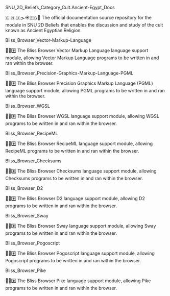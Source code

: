 
SNU_2D_Beliefs_Category_Cult.Ancient-Egypt_Docs

🇸.🇳.🇺🌫️☀️🇪🇬️📖️ The official documentation source repository for the module in SNU 2D Beliefs that enables the discussion and study of the cult known as Ancient Egyptian Religion.

Bliss_Browser_Vector-Markup-Language

🌳️🌐️#️⃣️ The Bliss Browser Vector Markup Language language support module, allowing Vector Markup Language programs to be written in and ran within the browser.

Bliss_Browser_Precision-Graphics-Markup-Language-PGML

🌳️🌐️#️⃣️ The Bliss Browser Precision Graphics Markup Language (PGML) language support module, allowing PGML programs to be written in and ran within the browser.

Bliss_Browser_WGSL

🌳️🌐️#️⃣️ The Bliss Browser WGSL language support module, allowing WGSL programs to be written in and ran within the browser.

Bliss_Browser_RecipeML

🌳️🌐️#️⃣️ The Bliss Browser RecipeML language support module, allowing RecipeML programs to be written in and ran within the browser.

Bliss_Browser_Checksums

🌳️🌐️#️⃣️ The Bliss Browser Checksums language support module, allowing Checksums programs to be written in and ran within the browser.

Bliss_Browser_D2

🌳️🌐️#️⃣️ The Bliss Browser D2 language support module, allowing D2 programs to be written in and ran within the browser.

Bliss_Browser_Sway

🌳️🌐️#️⃣️ The Bliss Browser Sway language support module, allowing Sway programs to be written in and ran within the browser.

Bliss_Browser_Pogoscript

🌳️🌐️#️⃣️ The Bliss Browser Pogoscript language support module, allowing Pogoscript programs to be written in and ran within the browser.

Bliss_Browser_Pike

🌳️🌐️#️⃣️ The Bliss Browser Pike language support module, allowing Pike programs to be written in and ran within the browser.

